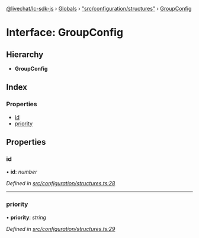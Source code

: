 [@livechat/lc-sdk-js](../README.md) › [Globals](../globals.md) › ["src/configuration/structures"](../modules/_src_configuration_structures_.md) › [GroupConfig](_src_configuration_structures_.groupconfig.md)

# Interface: GroupConfig

## Hierarchy

* **GroupConfig**

## Index

### Properties

* [id](_src_configuration_structures_.groupconfig.md#id)
* [priority](_src_configuration_structures_.groupconfig.md#priority)

## Properties

###  id

• **id**: *number*

*Defined in [src/configuration/structures.ts:28](https://github.com/livechat/lc-sdk-js/blob/d0a32c0/src/configuration/structures.ts#L28)*

___

###  priority

• **priority**: *string*

*Defined in [src/configuration/structures.ts:29](https://github.com/livechat/lc-sdk-js/blob/d0a32c0/src/configuration/structures.ts#L29)*
